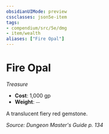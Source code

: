 ```yaml
---
obsidianUIMode: preview
cssclasses: json5e-item
tags:
- compendium/src/5e/dmg
- item/wealth
aliases: ["Fire Opal"]
---
```

# Fire Opal
*Treasure*  

- **Cost**: 1,000 gp
- **Weight**: ⏤

A translucent fiery red gemstone.

*Source: Dungeon Master's Guide p. 134*